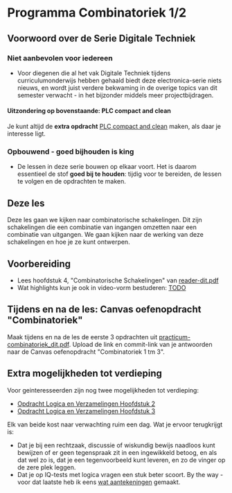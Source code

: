 # Programma Combinatoriek 1/2

## Voorwoord over de Serie Digitale Techniek
### Niet aanbevolen voor iedereen
- Voor diegenen die al het vak Digitale Techniek tijdens curriculumonderwijs hebben gehaald biedt deze electronica-serie niets nieuws, en wordt juist verdere bekwaming in de overige topics van dit semester verwacht - in het bijzonder middels meer projectbijdragen.

#### Uitzondering op bovenstaande: PLC compact and clean
Je kunt altijd de **extra opdracht** [PLC compact and clean](../../onderwijsmateriaal/opdrachten/overige-opdrachten/plc-compact-and-clean/plc-compact-and-clean.md) maken, als daar je interesse ligt.

### Opbouwend - goed bijhouden is king
- De lessen in deze serie bouwen op elkaar voort. Het is daarom essentieel de stof **goed bij te houden**: tijdig voor te bereiden, de lessen te volgen en de opdrachten te maken.

## Deze les
Deze les gaan we kijken naar combinatorische schakelingen. Dit zijn schakelingen die een combinatie van ingangen omzetten naar een combinatie van uitgangen. We gaan kijken naar de werking van deze schakelingen en hoe je ze kunt ontwerpen.

## Voorbereiding
- Lees hoofdstuk 4, "Combinatorische Schakelingen" van [reader-dit.pdf](../../onderwijsmateriaal/readers/reader-dit.pdf)
- Wat highlights kun je ook in video-vorm bestuderen: [TODO]()

## Tijdens en na de les: Canvas oefenopdracht "Combinatoriek"
Maak tijdens en na de les de eerste 3 opdrachten uit [practicum-combinatoriek_dit.pdf](../../onderwijsmateriaal/readers/practicum-combinatoriek_dit.pdf). Upload de link en commit-link van je antwoorden naar de Canvas oefenopdracht "Combinatoriek 1 tm 3".

## Extra mogelijkheden tot verdieping
Voor geinteresseerden zijn nog twee mogelijkheden tot verdieping:
- [Opdracht Logica en Verzamelingen Hoofdstuk 2](../../onderwijsmateriaal/opdrachten/oefenopdrachten/logica-verzamelingen/logica-verzamelingen-hoofdstuk2.md)
- [Opdracht Logica en Verzamelingen Hoofdstuk 3](../../onderwijsmateriaal/opdrachten/oefenopdrachten/logica-verzamelingen/logica-verzamelingen-hoofdstuk2.md)

Elk van beide kost naar verwachting ruim een dag. Wat je ervoor terugkrijgt is:
- Dat je bij een rechtzaak, discussie of wiskundig bewijs naadloos kunt bewijzen of er geen tegenspraak zit in een ingewikkeld betoog, en als dat wel zo is, dat je een tegenvoorbeeld kunt leveren, en zo de vinger op de zere plek leggen.
- Dat je op IQ-tests met logica vragen een stuk beter scoort.
By the way - voor dat laatste heb ik eens [wat aantekeningen](../../hardware-interfacing/voorbereiding-iq-tests/voorbereiding-iq-tests.md) gemaakt.